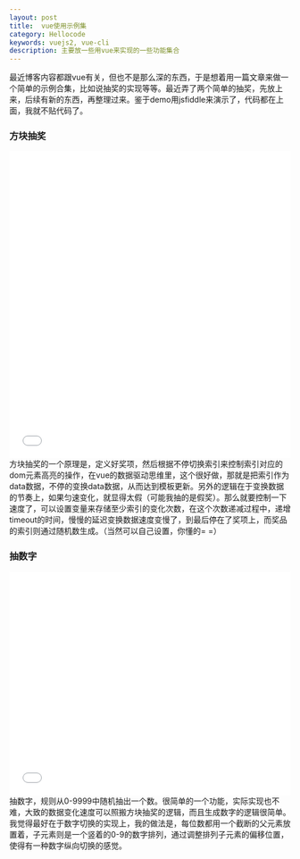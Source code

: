 ```yaml
---
layout: post
title:  vue使用示例集
category: Hellocode
keywords: vuejs2, vue-cli
description: 主要放一些用vue来实现的一些功能集合
---
```


最近博客内容都跟vue有关，但也不是那么深的东西，于是想着用一篇文章来做一个简单的示例合集，比如说抽奖的实现等等。最近弄了两个简单的抽奖，先放上来，后续有新的东西，再整理过来。鉴于demo用jsfiddle来演示了，代码都在上面，我就不贴代码了。

### 方块抽奖
<iframe width="100%" height="550" src="//jsfiddle.net/dont27/n37vtgev/embedded/result,js,html,css/" allowfullscreen="allowfullscreen" frameborder="0"></iframe>
方块抽奖的一个原理是，定义好奖项，然后根据不停切换索引来控制索引对应的dom元素高亮的操作，在vue的数据驱动思维里，这个很好做，那就是把索引作为data数据，不停的变换data数据，从而达到模板更新。另外的逻辑在于变换数据的节奏上，如果匀速变化，就显得太假（可能我抽的是假奖）。那么就要控制一下速度了，可以设置变量来存储至少索引的变化次数，在这个次数递减过程中，递增timeout的时间，慢慢的延迟变换数据速度变慢了，到最后停在了奖项上，而奖品的索引则通过随机数生成。（当然可以自己设置，你懂的= =）

### 抽数字
<iframe width="100%" height="400" src="//jsfiddle.net/dont27/8u7map0p/embedded/result,js,html,css/" allowfullscreen="allowfullscreen" frameborder="0"></iframe>
抽数字，规则从0-9999中随机抽出一个数。很简单的一个功能，实际实现也不难，大致的数据变化速度可以照搬方块抽奖的逻辑，而且生成数字的逻辑很简单。我觉得最好在于数字切换的实现上，我的做法是，每位数都用一个截断的父元素放置着，子元素则是一个竖着的0-9的数字排列，通过调整排列子元素的偏移位置，使得有一种数字纵向切换的感觉。
